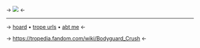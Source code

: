 -> ![](https://cdn.discordapp.com/attachments/852782813186490408/1125568518700675102/IMG_9599.gif) <-


***
-> [hoard](https://rentry.co/angelstruck) • [trope urls](https://rentry.co/tropeurls) • [abt me](https://rentry.co/aboutsera) <-

-> https://tropedia.fandom.com/wiki/Bodyguard_Crush <-
